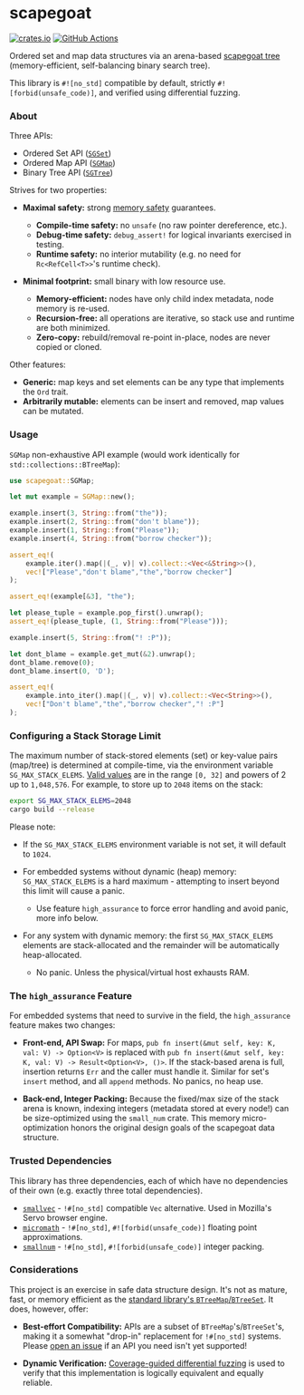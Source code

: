 # scapegoat

[![crates.io](https://img.shields.io/crates/v/scapegoat.svg)](https://crates.io/crates/scapegoat)
[![GitHub Actions](https://github.com/tnballo/scapegoat/workflows/test/badge.svg)](https://github.com/tnballo/scapegoat/actions)

Ordered set and map data structures via an arena-based [scapegoat tree](https://people.csail.mit.edu/rivest/pubs/GR93.pdf) (memory-efficient, self-balancing binary search tree).

This library is `#![no_std]` compatible by default, strictly `#![forbid(unsafe_code)]`, and verified using differential fuzzing.

### About

Three APIs:

* Ordered Set API ([`SGSet`](crate::SGSet))
* Ordered Map API ([`SGMap`](crate::SGMap))
* Binary Tree API ([`SGTree`](crate::SGTree))

Strives for two properties:

* **Maximal safety:** strong [memory safety](https://tiemoko.com/blog/blue-team-rust/) guarantees.
    * **Compile-time safety:** no `unsafe` (no raw pointer dereference, etc.).
    * **Debug-time safety:** `debug_assert!` for logical invariants exercised in testing.
    * **Runtime safety:** no interior mutability (e.g. no need for `Rc<RefCell<T>>`'s runtime check).

* **Minimal footprint:** small binary with low resource use.
    * **Memory-efficient:** nodes have only child index metadata, node memory is re-used.
    * **Recursion-free:** all operations are iterative, so stack use and runtime are both minimized.
    * **Zero-copy:** rebuild/removal re-point in-place, nodes are never copied or cloned.

Other features:

* **Generic:** map keys and set elements can be any type that implements the `Ord` trait.
* **Arbitrarily mutable:** elements can be insert and removed, map values can be mutated.

### Usage

`SGMap` non-exhaustive API example (would work identically for `std::collections::BTreeMap`):

```rust
use scapegoat::SGMap;

let mut example = SGMap::new();

example.insert(3, String::from("the"));
example.insert(2, String::from("don't blame"));
example.insert(1, String::from("Please"));
example.insert(4, String::from("borrow checker"));

assert_eq!(
    example.iter().map(|(_, v)| v).collect::<Vec<&String>>(),
    vec!["Please","don't blame","the","borrow checker"]
);

assert_eq!(example[&3], "the");

let please_tuple = example.pop_first().unwrap();
assert_eq!(please_tuple, (1, String::from("Please")));

example.insert(5, String::from("! :P"));

let dont_blame = example.get_mut(&2).unwrap();
dont_blame.remove(0);
dont_blame.insert(0, 'D');

assert_eq!(
    example.into_iter().map(|(_, v)| v).collect::<Vec<String>>(),
    vec!["Don't blame","the","borrow checker","! :P"]
);
```

### Configuring a Stack Storage Limit

The maximum number of stack-stored elements (set) or key-value pairs (map/tree) is determined at compile-time, via the environment variable `SG_MAX_STACK_ELEMS`.
[Valid values](https://docs.rs/smallvec/1.6.1/smallvec/trait.Array.html#implementors) are in the range `[0, 32]` and powers of 2 up to `1,048,576`.
For example, to store up to `2048` items on the stack:

```bash
export SG_MAX_STACK_ELEMS=2048
cargo build --release
```

Please note:

* If the `SG_MAX_STACK_ELEMS` environment variable is not set, it will default to `1024`.

* For embedded systems without dynamic (heap) memory: `SG_MAX_STACK_ELEMS` is a hard maximum - attempting to insert beyond this limit will cause a panic.
    * Use feature `high_assurance` to force error handling and avoid panic, more info below.

* For any system with dynamic memory: the first `SG_MAX_STACK_ELEMS` elements are stack-allocated and the remainder will be automatically heap-allocated.
    * No panic. Unless the physical/virtual host exhausts RAM.

### The `high_assurance` Feature

For embedded systems that need to survive in the field, the `high_assurance` feature makes two changes:

* **Front-end, API Swap:** For maps, `pub fn insert(&mut self, key: K, val: V) -> Option<V>` is replaced with `pub fn insert(&mut self, key: K, val: V) -> Result<Option<V>, ()>`. If the stack-based arena is full, insertion returns `Err` and the caller must handle it. Similar for set's `insert` method, and all `append` methods. No panics, no heap use.

* **Back-end, Integer Packing:** Because the fixed/max size of the stack arena is known, indexing integers (metadata stored at every node!) can be size-optimized using the `small_num` crate. This memory micro-optimization honors the original design goals of the scapegoat data structure.

### Trusted Dependencies

This library has three dependencies, each of which have no dependencies of their own (e.g. exactly three total dependencies).

* [`smallvec`](https://crates.io/crates/smallvec) - `!#[no_std]` compatible `Vec` alternative. Used in Mozilla's Servo browser engine.
* [`micromath`](https://crates.io/crates/micromath) - `!#[no_std]`, `#![forbid(unsafe_code)]` floating point approximations.
* [`smallnum`](https://crates.io/crates/micromath) - `!#[no_std]`, `#![forbid(unsafe_code)]` integer packing.

### Considerations

This project is an exercise in safe data structure design.
It's not as mature, fast, or memory efficient as the [standard library's `BTreeMap`/`BTreeSet`](http://cglab.ca/~abeinges/blah/rust-btree-case/).
It does, however, offer:

* **Best-effort Compatibility:** APIs are a subset of `BTreeMap`'s/`BTreeSet`'s, making it a somewhat "drop-in" replacement for `!#[no_std]` systems. Please [open an issue](https://github.com/tnballo/scapegoat/issues) if an API you need isn't yet supported!

* **Dynamic Verification:** [Coverage-guided differential fuzzing](https://github.com/tnballo/scapegoat/blob/master/fuzz/README.md) is used to verify that this implementation is logically equivalent and equally reliable.

